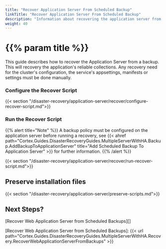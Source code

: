 ```yaml
---
title: "Recover Application Server From Scheduled Backup"
linkTitle: "Recover Application Server From Scheduled Backup"
description: "Information about recovering the application server from a backup."
weight: 40
---
```


# {{% param title %}}

This guide describes how to recover the Application Server from a backup. This will recovery the application's reliable collections. Any recovery need for the cluster's configuration, the service's appsettings, manifests or settings must be done manually.

### Configure the Recover Script

{{< section "/disaster-recovery/application-server/recover/configure-recover-script.md">}}

### Run the Recover Script

{{% alert title="Note" %}}
A backup policy must be configured on the application server before running a recovery, see {{< ahref path="Cortex.Guides.DisasterRecoveryGuides.MultipleServerWithHA.Backup.AddBackupToApplicationServer" title="Add Scheduled Backup To Application Server" >}} for further information.
{{% /alert %}}

{{< section "/disaster-recovery/application-server/recover/run-recover-script.md">}}

## Preserve installation files

{{< section "/disaster-recovery/application-server/preserve-scripts.md">}}

## Next Steps?

[Recover Web Application Server from Scheduled Backups][]

[Recover Web Application Server from Scheduled Backups]: {{< url path="Cortex.Guides.DisasterRecoveryGuides.MultipleServerWithHA.Recovery.RecoverWebApplicationServerFromBackups" >}}
